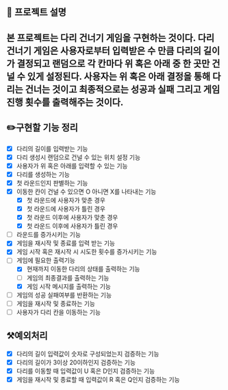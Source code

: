 ## 📕 프로젝트 설명
본 프로젝트는 다리 건너기 게임을 구현하는 것이다. 다리 건너기 게임은 사용자로부터 입력받은 수 만큼 다리의 길이가 결정되고
랜덤으로 각 칸마다 위 혹은 아래 중 한 곳만 건널 수 있게 설정된다. 사용자는 위 혹은 아래 결정을 통해 다리는 건너는 것이고 
최종적으로는 성공과 실패 그리고 게임 진행 횟수를 출력해주는 것이다.
---
## ✏️구현할 기능 정리
- [x] 다리의 길이를 입력받는 기능
- [x] 다리 생성시 랜덤으로 건널 수 있는 위치 설정 기능
- [x] 사용자가 위 혹은 아래를 입력할 수 있는 기능
- [x] 다리를 생성하는 기능
- [x] 첫 라운드인지 판별하는 기능
- [x] 이동한 칸이 건널 수 있으면 O 아니면 X를 나타내는 기능
  - [x] 첫 라운드에 사용자가 맞춘 경우
  - [x] 첫 라운드에 사용자가 틀린 경우
  - [x] 첫 라운드 이후에 사용자가 맞춘 경우
  - [x] 첫 라운드 이후에 사용자가 틀린 경우
- [ ] 라운드를 증가시키는 기능
- [x] 게임을 재시작 및 종료를 입력 받는 기능
- [x] 게임 시작 혹은 재시작 시 시도한 횟수를 증가시키는 기능
- [ ] 게임에 필요한 출력기능
  - [x] 현재까지 이동한 다리의 상태를 출력하는 기능
  - [ ] 게임의 최종결과를 출력하는 기능
  - [x] 게임 시작 메시지를 출력하는 기능
- [ ] 게임의 성공 실패여부를 반환하는 기능
- [ ] 게임을 재시작 및 종료하는 기능
- [ ] 사용자가 다리 칸을 이동하는 기능

## ⚒️예외처리
- [x] 다리의 길이 입력값이 숫자로 구성되었는지 검증하는 기능
- [x] 다리의 길이가 3이상 20이하인지 검증하는 기능
- [x] 다리를 이동할 때 입력값이 U 혹은 D인지 검증하는 기능
- [x] 게임을 재시작 및 종료할 때 입력값이 R 혹은 Q인지 검증하는 기능
